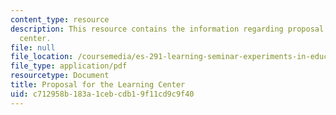```yaml
---
content_type: resource
description: This resource contains the information regarding proposal for the learning
  center.
file: null
file_location: /coursemedia/es-291-learning-seminar-experiments-in-education-spring-2003/c712958b183a1cebcdb19f11cd9c9f40_MITES_291S03_gumption.pdf
file_type: application/pdf
resourcetype: Document
title: Proposal for the Learning Center
uid: c712958b-183a-1ceb-cdb1-9f11cd9c9f40
---
```


